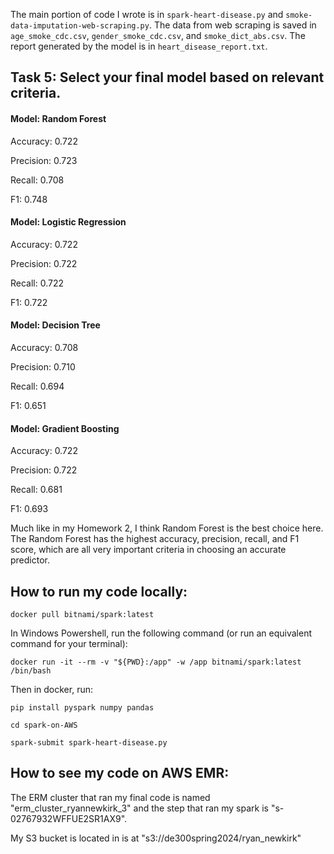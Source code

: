 The main portion of code I wrote is in `spark-heart-disease.py` and `smoke-data-imputation-web-scraping.py`. The data from web scraping is saved in `age_smoke_cdc.csv`, `gender_smoke_cdc.csv`, and `smoke_dict_abs.csv`. The report generated by the model is in `heart_disease_report.txt`.

## Task 5: Select your final model based on relevant criteria.

#### Model: Random Forest

Accuracy: 0.722

Precision: 0.723

Recall: 0.708

F1: 0.748


#### Model: Logistic Regression

Accuracy: 0.722

Precision: 0.722

Recall: 0.722

F1: 0.722


#### Model: Decision Tree

Accuracy: 0.708

Precision: 0.710

Recall: 0.694

F1: 0.651


#### Model: Gradient Boosting

Accuracy: 0.722

Precision: 0.722

Recall: 0.681

F1: 0.693


Much like in my Homework 2, I think Random Forest is the best choice here. The Random Forest has the highest accuracy, precision, recall, and F1 score, which are all very important criteria in choosing an accurate predictor.

## How to run my code locally:

    docker pull bitnami/spark:latest
In Windows Powershell, run the following command (or run an equivalent command for your terminal):

    docker run -it --rm -v "${PWD}:/app" -w /app bitnami/spark:latest /bin/bash
Then in docker, run:

    pip install pyspark numpy pandas

    cd spark-on-AWS

    spark-submit spark-heart-disease.py


## How to see my code on AWS EMR:

The ERM cluster that ran my final code is named "erm_cluster_ryannewkirk_3" and the step that ran my spark is "s-02767932WFFUE2SR1AX9".

My S3 bucket is located in is at "s3://de300spring2024/ryan_newkirk"
